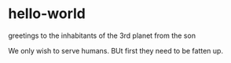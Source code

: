 # hello-world
greetings to the inhabitants of the 3rd planet from the son

We only wish to serve humans. BUt first they need to be fatten up.
